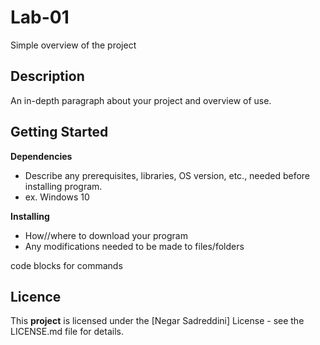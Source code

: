 # Lab-01
Simple overview of the project


## Description

An in-depth paragraph about your project and overview of use.


## Getting Started
**Dependencies**

* Describe any prerequisites, libraries, OS version, etc., needed before installing program.
* ex. Windows 10

**Installing**
* How//where to download your program
* Any modifications needed to be made to files/folders


code blocks for commands


## Licence
This **project** is licensed under the [Negar Sadreddini] License - see the LICENSE.md file for details.
